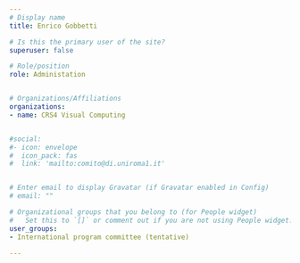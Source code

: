 ```yaml
---
# Display name
title: Enrico Gobbetti

# Is this the primary user of the site?
superuser: false

# Role/position
role: Administation


# Organizations/Affiliations
organizations:
- name: CRS4 Visual Computing


#social:
#- icon: envelope
#  icon_pack: fas
#  link: 'mailto:comito@di.uniroma1.it'


# Enter email to display Gravatar (if Gravatar enabled in Config)
# email: ""

# Organizational groups that you belong to (for People widget)
#   Set this to `[]` or comment out if you are not using People widget.
user_groups:
- International program committee (tentative)

---
```

